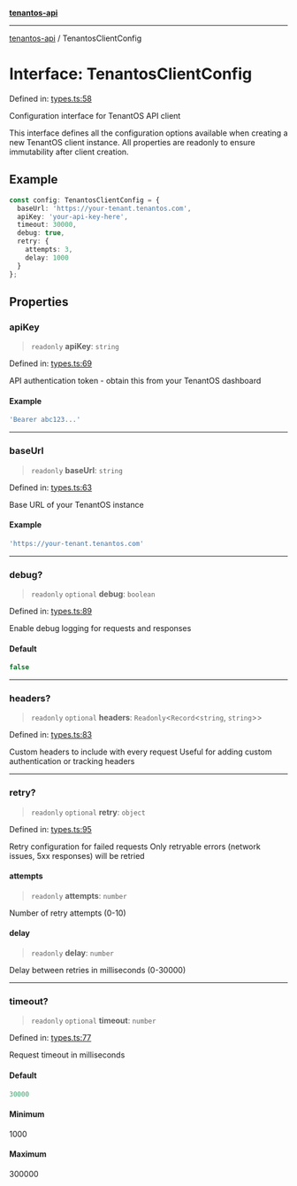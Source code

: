 [**tenantos-api**](../README.md)

***

[tenantos-api](../globals.md) / TenantosClientConfig

# Interface: TenantosClientConfig

Defined in: [types.ts:58](https://github.com/shadmanZero/tenantos-api/blob/5456fdea44f46a63455944d4982f5327cbeb3156/src/types.ts#L58)

Configuration interface for TenantOS API client

This interface defines all the configuration options available when creating
a new TenantOS client instance. All properties are readonly to ensure
immutability after client creation.

## Example

```typescript
const config: TenantosClientConfig = {
  baseUrl: 'https://your-tenant.tenantos.com',
  apiKey: 'your-api-key-here',
  timeout: 30000,
  debug: true,
  retry: {
    attempts: 3,
    delay: 1000
  }
};
```

## Properties

### apiKey

> `readonly` **apiKey**: `string`

Defined in: [types.ts:69](https://github.com/shadmanZero/tenantos-api/blob/5456fdea44f46a63455944d4982f5327cbeb3156/src/types.ts#L69)

API authentication token - obtain this from your TenantOS dashboard

#### Example

```ts
'Bearer abc123...'
```

***

### baseUrl

> `readonly` **baseUrl**: `string`

Defined in: [types.ts:63](https://github.com/shadmanZero/tenantos-api/blob/5456fdea44f46a63455944d4982f5327cbeb3156/src/types.ts#L63)

Base URL of your TenantOS instance

#### Example

```ts
'https://your-tenant.tenantos.com'
```

***

### debug?

> `readonly` `optional` **debug**: `boolean`

Defined in: [types.ts:89](https://github.com/shadmanZero/tenantos-api/blob/5456fdea44f46a63455944d4982f5327cbeb3156/src/types.ts#L89)

Enable debug logging for requests and responses

#### Default

```ts
false
```

***

### headers?

> `readonly` `optional` **headers**: `Readonly`\<`Record`\<`string`, `string`\>\>

Defined in: [types.ts:83](https://github.com/shadmanZero/tenantos-api/blob/5456fdea44f46a63455944d4982f5327cbeb3156/src/types.ts#L83)

Custom headers to include with every request
Useful for adding custom authentication or tracking headers

***

### retry?

> `readonly` `optional` **retry**: `object`

Defined in: [types.ts:95](https://github.com/shadmanZero/tenantos-api/blob/5456fdea44f46a63455944d4982f5327cbeb3156/src/types.ts#L95)

Retry configuration for failed requests
Only retryable errors (network issues, 5xx responses) will be retried

#### attempts

> `readonly` **attempts**: `number`

Number of retry attempts (0-10)

#### delay

> `readonly` **delay**: `number`

Delay between retries in milliseconds (0-30000)

***

### timeout?

> `readonly` `optional` **timeout**: `number`

Defined in: [types.ts:77](https://github.com/shadmanZero/tenantos-api/blob/5456fdea44f46a63455944d4982f5327cbeb3156/src/types.ts#L77)

Request timeout in milliseconds

#### Default

```ts
30000
```

#### Minimum

1000

#### Maximum

300000
